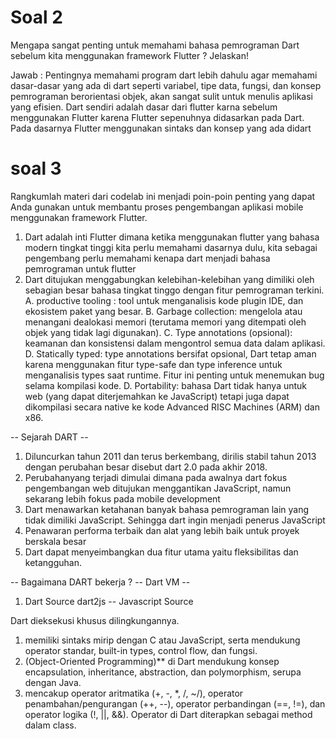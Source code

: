 # Soal 2
Mengapa sangat penting untuk memahami bahasa pemrograman Dart sebelum kita menggunakan framework Flutter ? Jelaskan!

Jawab : 
Pentingnya memahami program dart lebih dahulu agar memahami dasar-dasar yang ada di dart seperti variabel, tipe data, fungsi, dan konsep pemrograman berorientasi objek, akan sangat sulit untuk menulis aplikasi yang efisien. Dart sendiri adalah dasar dari flutter karna sebelum menggunakan Flutter karena Flutter sepenuhnya didasarkan pada Dart. Pada dasarnya Flutter menggunakan sintaks dan konsep yang ada didart

# soal 3
Rangkumlah materi dari codelab ini menjadi poin-poin penting yang dapat Anda gunakan untuk membantu proses pengembangan aplikasi mobile menggunakan framework Flutter.

1. Dart adalah inti Flutter dimana ketika menggunakan flutter yang bahasa modern tingkat tinggi kita perlu memahami dasarnya dulu, kita sebagai pengembang perlu memahami kenapa dart menjadi bahasa pemrograman untuk flutter
2. Dart ditujukan menggabungkan kelebihan-kelebihan yang dimiliki oleh sebagian besar bahasa tingkat tinggo dengan fitur pemrograman terkini.
    A. productive tooling : tool untuk menganalisis kode plugin IDE, dan ekosistem paket yang besar.
    B. Garbage collection:  mengelola atau menangani dealokasi memori (terutama memori yang ditempati oleh objek yang tidak lagi digunakan).
    C. Type annotations (opsional): keamanan dan konsistensi dalam mengontrol semua data dalam aplikasi.
    D. Statically typed: type annotations bersifat opsional, Dart tetap aman karena menggunakan fitur type-safe dan type inference untuk menganalisis types saat runtime. Fitur ini penting untuk menemukan bug selama kompilasi kode.
    D. Portability: bahasa Dart tidak hanya untuk web (yang dapat diterjemahkan ke JavaScript) tetapi juga dapat dikompilasi secara native ke kode Advanced RISC Machines (ARM) dan x86.

-- Sejarah DART --

1. Diluncurkan tahun 2011 dan terus berkembang, dirilis stabil tahun 2013 dengan perubahan besar disebut dart 2.0 pada akhir 2018.
2. Perubahanyang terjadi dimulai dimana pada awalnya dart fokus pengembangan web ditujukan menggantikan JavaScript, namun sekarang lebih fokus pada mobile development
3. Dart menawarkan ketahanan banyak bahasa pemrograman lain yang tidak dimiliki JavaScript. Sehingga dart ingin menjadi penerus JavaScript
4. Penawaran performa terbaik dan alat yang lebih baik untuk proyek berskala besar
5. Dart dapat menyeimbangkan dua fitur utama yaitu fleksibilitas dan ketangguhan.

-- Bagaimana DART bekerja ? --
                Dart VM --
1. Dart Source 
                dart2js -- Javascript Source

Dart dieksekusi khusus dilingkungannya.

1. memiliki sintaks mirip dengan C atau JavaScript, serta mendukung operator standar, built-in types, control flow, dan fungsi.
2. (Object-Oriented Programming)** di Dart mendukung konsep encapsulation, inheritance, abstraction, dan polymorphism, serupa dengan Java.
3. mencakup operator aritmatika (+, -, *, /, ~/), operator penambahan/pengurangan (++, --), operator perbandingan (==, !=), dan operator logika (!, ||, &&). Operator di Dart diterapkan sebagai method dalam class.